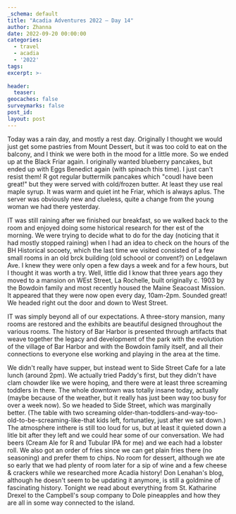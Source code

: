 ```yaml
---
_schema: default
title: "Acadia Adventures 2022 – Day 14"
author: Zhanna
date: 2022-09-20 00:00:00
categories: 
  - travel
  - acadia
  - '2022'
tags:
excerpt: >-
  
header:
  teaser:
geocaches: false
surveymarks: false
post_id: 
layout: post  
---
```


Today was a rain day, and mostly a rest day. Originally I thought we would just get some pastries from Mount Dessert, but it was too cold to eat on the balcony, and I think we were both in the mood for a little more. So we ended up at the Black Friar again. I originally wanted blueberry pancakes, but ended up with Eggs Benedict again (with spinach this time). I just can't resist them! R got regular buttermilk pancakes which "coudl have been great!" but they were served with cold/frozen butter. At least they use real maple syrup. It was warm and quiet int he Friar, which is always aplus. The server was obviously new and clueless, quite a change from the young woman we had there yesterday.

IT was still raining after we finished our breakfast, so we walked back to the room and enjoyed doing some historical research for ther est of the morning. We were trying to decide what to do for the day (noticing that it had mostly stopped raining) when I had an idea to check on the hours of the BH Historical socoety, which the last time we visited consisted of a few small rooms in an old brck building (old schoool or convent?) on Ledgelawn Ave. I knew they were only open a few days a week and for a few hours, but I thought it was worth a try. Well, little did I know that three years ago they moved to a mansion on WEst Street, La Rochelle, built originally c. 1903 by the Bowdoin family and most recently housed the Maine Seacoast Mission. It appeared that they were now open every day, 10am-2pm. Sounded great! We headed right out the door and down to West Street.

IT was simply beyond all of our expectations. A three-story mansion, many rooms are restored and the exhibits are beautiful designed throughout the various rooms. The history of Bar Harbor is presented through artifacts that weave together the legacy and development of the park with the evolution of the village of Bar Harbor and with the Bowdoin family itself, and all their connections to everyone else working and playing in the area at the time. 

We didn't really have supper, but instead went to Side Street Cafe for a late lunch (around 2pm). We actually tried Paddy's first, but they didn't have clam chowder like we were hoping, and there were at least three screaming toddlers in there. The whole downtown was totally insane today, actually (maybe because of the weather, but it really has just been way too busy for over a week now). So we headed to Side Street, which was marginally better. (The table with two screaming older-than-toddlers-and-way-too-old-to-be-screaming-like-that kids left, fortunatley, just after we sat down.) The atmosphere inthere is still too loud for us, but at least it quieted down a litle bit after they left and we could hear some of our conversation.  We had beers (Cream Ale for R and Tubular IPA for me) and we each had a lobster roll. We also got an order of fries since we can get plain fries there (no seasoning) and prefer them to chips. No room for dessert, although we ate so early that we had plenty of room later for a sip of wine and a few cheese & crackers while we researched more Acadia history! Don Lenahan's blog, although he doesn't seem to be updating it anymore, is still a goldmine of fascinating history. Tonight we read about everything from St. Katharine Drexel to the Campbell's soup company to Dole pineapples and how they are all in some way connected to the island. 